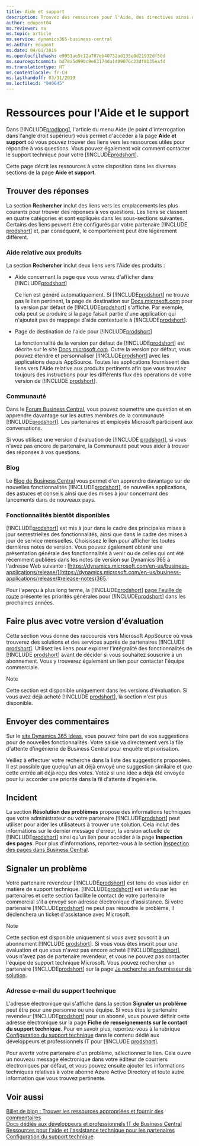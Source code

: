 ```yaml
---
title: Aide et support
description: Trouvez des ressources pour l'Aide, des directives ainsi que l'assistance propres aux produits, et découvrez comment bénéficier du support technique pour Business Central.
author: edupont04
ms.reviewer: na
ms.topic: article
ms.service: dynamics365-business-central
ms.author: edupont
ms.date: 04/01/2019
ms.openlocfilehash: e9051ae5c12a787eb40732ad133e8d21932df50d
ms.sourcegitcommit: bd78a5d990c9e83174da1409076c22df8b35eafd
ms.translationtype: HT
ms.contentlocale: fr-CH
ms.lasthandoff: 03/31/2019
ms.locfileid: "940645"
---
```

# <a name="resources-for-help-and-support"></a>Ressources pour l'Aide et le support

Dans [!INCLUDE[prodlong](includes/prodlong.md)], l'article du menu Aide (le point d'interrogation dans l'angle droit supérieur) vous permet d'accéder à la page **Aide et support** où vous pouvez trouver des liens vers les ressources utiles pour répondre à vos questions. Vous pouvez également voir comment contacter le support technique pour votre [!INCLUDE[prodshort](includes/prodshort.md)].  

Cette page décrit les ressources à votre disposition dans les diverses sections de la page **Aide et support**.  

## <a name="finding-answers"></a>Trouver des réponses

La section **Rechercher** inclut des liens vers les emplacements les plus courants pour trouver des réponses à vos questions. Les liens se classent en quatre catégories et sont expliqués dans les sous-sections suivantes. Certains des liens peuvent être configurés par votre partenaire [!INCLUDE [prodshort](includes/prodshort.md)] et, par conséquent, le comportement peut être légèrement différent.  

### <a name="product-help"></a>Aide relative aux produits

La section **Rechercher** inclut deux liens vers l'Aide des produits :

- Aide concernant la page que vous venez d'afficher dans [!INCLUDE[prodshort](includes/prodshort.md)]  

  Ce lien est généré automatiquement. Si [!INCLUDE[prodshort](includes/prodshort.md)] ne trouve pas le lien pertinent, la page de destination sur [Docs.microsoft.com](index.md) pour la version par défaut de [!INCLUDE[prodshort](includes/prodshort.md)] s'affiche. Par exemple, cela peut se produire si la page faisait partie d'une application qui n'ajoutait pas de mappage d'aide contextuelle à [!INCLUDE[prodshort](includes/prodshort.md)].  
- Page de destination de l'aide pour [!INCLUDE[prodshort](includes/prodshort.md)]  

  La fonctionnalité de la version par défaut de [!INCLUDE[prodshort](includes/prodshort.md)] est décrite sur le site [Docs.microsoft.com](https://docs.microsoft.com/dynamics365/business-central). Outre la version par défaut, vous pouvez étendre et personnaliser [!INCLUDE[prodshort](includes/prodshort.md)] avec les applications depuis AppSource. Toutes les applications fournissent des liens vers l'Aide relative aux produits pertinents afin que vous trouviez toujours des instructions pour les différents flux des opérations de votre version de [!INCLUDE [prodshort](includes/prodshort.md)].  

### <a name="community"></a>Communauté

Dans le [Forum Business Central](https://community.dynamics.com/business/f), vous pouvez soumettre une question et en apprendre davantage sur les autres membres de la communauté [!INCLUDE[prodshort](includes/prodshort.md)]. Les partenaires et employés Microsoft participent aux conversations.  

Si vous utilisez une version d'évaluation de [!INCLUDE [prodshort](includes/prodshort.md)], si vous n'avez pas encore de partenaire, la Communauté peut vous aider à trouver des réponses à vos questions.  

### <a name="blog"></a>Blog

Le [Blog de Business Central](https://community.dynamics.com/business/b/financials) vous permet d'en apprendre davantage sur de nouvelles fonctionnalités [!INCLUDE[prodshort](includes/prodshort.md)], de nouvelles applications, des astuces et conseils ainsi que des mises à jour concernant des lancements dans de nouveaux pays.  

### <a name="capabilities-coming-soon"></a>Fonctionnalités bientôt disponibles

[!INCLUDE[prodshort](includes/prodshort.md)] est mis à jour dans le cadre des principales mises à jour semestrielles des fonctionnalités, ainsi que dans le cadre des mises à jour de service mensuelles. Choisissez le lien pour afficher les toutes dernières notes de version. Vous pouvez également obtenir une présentation générale des fonctionnalités à venir ou de celles qui ont été récemment publiées dans les notes de version sur Dynamics 365 à l'adresse Web suivante : [https://dynamics.microsoft.com/en-us/business-applications/release/](https://dynamics.microsoft.com/en-us/business-applications/release/#release-notes)365.  

Pour l'aperçu à plus long terme, la [!INCLUDE[prodshort](includes/prodshort.md)] [page Feuille de route](https://dynamics.microsoft.com/roadmap/business-central/) présente les priorités générales pour [!INCLUDE[prodshort](includes/prodshort.md)] dans les prochaines années.  

## <a name="do-more-with-your-trial"></a>Faire plus avec votre version d'évaluation

Cette section vous donne des raccourcis vers Microsoft AppSource où vous trouverez des solutions et des services auprès de partenaires [!INCLUDE [prodshort](includes/prodshort.md)]. Utilisez les liens pour explorer l'intégralité des fonctionnalités de [!INCLUDE [prodshort](includes/prodshort.md)] avant de décider si vous souhaitez souscrire à un abonnement. Vous y trouverez également un lien pour contacter l'équipe commerciale.

> [!NOTE]
> Cette section est disponible uniquement dans les versions d'évaluation. Si vous avez déjà acheté [!INCLUDE [prodshort](includes/prodshort.md)], la section n'est plus disponible.

## <a name="give-feedback"></a>Envoyer des commentaires

Sur le [site Dynamics 365 Ideas](https://aka.ms/bcideas), vous pouvez faire part de vos suggestions pour de nouvelles fonctionnalités. Votre saisie va directement vers la file d'attente d'ingénierie de Business Central pour enquête et priorisation.  

Veillez à effectuer votre recherche dans la liste des suggestions proposées. Il est possible que quelqu'un ait déjà envoyé une suggestion similaire et que cette entrée ait déjà reçu des votes. Votez si une idée a déjà été envoyée pour lui accorder une priorité dans la fil d'attente d'ingénierie.  

## <a name="troubleshooting"></a>Incident

La section **Résolution des problèmes** propose des informations techniques que votre administrateur ou votre partenaire [!INCLUDE[prodshort](includes/prodshort.md)] peut utiliser pour aider les utilisateurs à trouver une solution. Cela inclut des informations sur le dernier message d'erreur, la version actuelle de [!INCLUDE[prodshort](includes/prodshort.md)] ainsi qu'un lien pour accéder à la page **Inspection des pages**. Pour plus d'informations, reportez-vous à la section [Inspection des pages dans Business Central](across-inspect-page.md).  

## <a name="report-a-problem"></a>Signaler un problème

Votre partenaire revendeur [!INCLUDE[prodshort](includes/prodshort.md)] est tenu de vous aider en matière de support technique. [!INCLUDE[prodshort](includes/prodshort.md)] est vendu par les partenaires et cette section facilite le contact de votre partenaire commercial s'il a envoyé son adresse électronique d'assistance. Si votre partenaire [!INCLUDE[prodshort](includes/prodshort.md)] ne peut pas résoudre le problème, il déclenchera un ticket d'assistance avec Microsoft.  

> [!NOTE]
> Cette section est disponible uniquement si vous avez souscrit à un abonnement [!INCLUDE [prodshort](includes/prodshort.md)]. Si vous vous êtes inscrit pour une évaluation et que vous n'avez pas encore acheté [!INCLUDE[prodshort](includes/prodshort.md)], vous n'avez pas de partenaire revendeur, et vous ne pouvez pas contacter l'équipe de support technique Microsoft. Vous pouvez rechercher un partenaire [!INCLUDE[prodshort](includes/prodshort.md)] sur la page [Je recherche un fournisseur de solution](https://go.microsoft.com/fwlink/?linkid=2038145).  

### <a name="support-email-address"></a>Adresse e-mail du support technique

L'adresse électronique qui s'affiche dans la section **Signaler un problème** peut être pour une personne ou une équipe. Si vous êtes le partenaire revendeur [!INCLUDE[prodshort](includes/prodshort.md)] pour un abonné, vous pouvez définir cette adresse électronique sur la page **Fiche de renseignements sur le contact du support technique**. Pour en savoir plus, reportez-vous à la rubrique [Configuration du support technique](/dynamics365/business-central/dev-itpro/technical-support) dans le contenu dédié aux développeurs et professionnels IT pour [!INCLUDE [prodshort](includes/prodshort.md)].  

Pour avertir votre partenaire d'un problème, sélectionnez le lien. Cela ouvre un nouveau message électronique dans votre éditeur de courriers électroniques par défaut, et vous pouvez ensuite ajouter les informations techniques relatives à votre abonné Azure Active Directory et toute autre information que vous trouvez pertinente.  

## <a name="see-also"></a>Voir aussi

[Billet de blog : Trouver les ressources appropriées et fournir des commentaires](https://community.dynamics.com/business/b/financials/archive/2018/12/04/find-the-right-resources-and-provide-feedback)  
[Docs dédiés aux développeurs et professionnels IT de Business Central](/dynamics365/business-central/dev-itpro/)  
[Ressources pour l'aide et l'assistance technique pour les partenaires](/dynamics365/business-central/dev-itpro/help-and-support)  
[Configuration du support technique](/dynamics365/business-central/dev-itpro/technical-support)  
